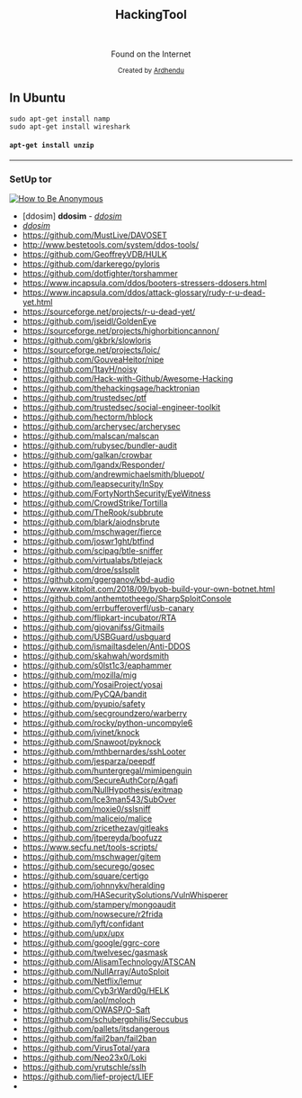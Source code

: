 <h2 align="center">HackingTool</h2>

<br>

<p align="center">
Found on the Internet 
</p>

<div align="center">
  <sub>Created by
    <a href="https://twitter.com/ardhendu101">Ardhendu</a>
    </div>


## In Ubuntu

```
sudo apt-get install namp
sudo apt-get install wireshark
```
#### <code>apt-get install unzip</code>
****
### SetUp tor
[![How to Be Anonymous](http://i3.ytimg.com/vi/r3K6ClMNPdk/maxresdefault.jpg)](https://www.youtube.com/watch?v=r3K6ClMNPdk)


* [ddosim] **ddosim** -  <a href="https://sourceforge.net/projects/ddosim/"> *ddosim* </a> <br>
* <a href="https://sourceforge.net/projects/ddosim/"> *ddosim* </a> <br>
* https://github.com/MustLive/DAVOSET <br>
* http://www.bestetools.com/system/ddos-tools/ <br>
* https://github.com/GeoffreyVDB/HULK <br>
* https://github.com/darkerego/pyloris <br>
* https://github.com/dotfighter/torshammer <br>
*  https://www.incapsula.com/ddos/booters-stressers-ddosers.html <br>
*  https://www.incapsula.com/ddos/attack-glossary/rudy-r-u-dead-yet.html
*  https://sourceforge.net/projects/r-u-dead-yet/ <br>
*  https://github.com/jseidl/GoldenEye <br>
*  https://sourceforge.net/projects/highorbitioncannon/ <br>
*  https://github.com/gkbrk/slowloris <br>
*  https://sourceforge.net/projects/loic/ <br>
*  https://github.com/GouveaHeitor/nipe <br>
*  https://github.com/1tayH/noisy <br>
*  https://github.com/Hack-with-Github/Awesome-Hacking <br>
*  https://github.com/thehackingsage/hacktronian <br>
*  https://github.com/trustedsec/ptf <br>
*  https://github.com/trustedsec/social-engineer-toolkit <br>
*  https://github.com/hectorm/hblock <br>
*  https://github.com/archerysec/archerysec <br>
*  https://github.com/malscan/malscan <br>
*  https://github.com/rubysec/bundler-audit <br>
*  https://github.com/galkan/crowbar <br>
*  https://github.com/lgandx/Responder/ <br>
*  https://github.com/andrewmichaelsmith/bluepot/ <br>
*  https://github.com/leapsecurity/InSpy <br>
*  https://github.com/FortyNorthSecurity/EyeWitness <br>
*  https://github.com/CrowdStrike/Tortilla <br>
*  https://github.com/TheRook/subbrute <br>
*  https://github.com/blark/aiodnsbrute <br>
*  https://github.com/mschwager/fierce <br>
*  https://github.com/joswr1ght/btfind <br>
*  https://github.com/scipag/btle-sniffer <br>
*  https://github.com/virtualabs/btlejack <br>
*  https://github.com/droe/sslsplit <br>
*  https://github.com/ggerganov/kbd-audio <br>
*  https://www.kitploit.com/2018/09/byob-build-your-own-botnet.html <br>
*  https://github.com/anthemtotheego/SharpSploitConsole <br>
*  https://github.com/errbufferoverfl/usb-canary <br>
*  https://github.com/flipkart-incubator/RTA <br>
*  https://github.com/giovanifss/Gitmails <br>
*  https://github.com/USBGuard/usbguard <br>
*  https://github.com/ismailtasdelen/Anti-DDOS <br>
*  https://github.com/skahwah/wordsmith <br>
*  https://github.com/s0lst1c3/eaphammer <br>
*  https://github.com/mozilla/mig <br>
*  https://github.com/YosaiProject/yosai <br>
*  https://github.com/PyCQA/bandit <br>
*  https://github.com/pyupio/safety <br>
*  https://github.com/secgroundzero/warberry <br>
*  https://github.com/rocky/python-uncompyle6 <br>
*  https://github.com/jvinet/knock <br>
*  https://github.com/Snawoot/pyknock <br>
*  https://github.com/mthbernardes/sshLooter <br>
*  https://github.com/jesparza/peepdf <br>
*  https://github.com/huntergregal/mimipenguin <br>
*  https://github.com/SecureAuthCorp/Agafi <br>
*  https://github.com/NullHypothesis/exitmap <br>
*  https://github.com/Ice3man543/SubOver <br>
*  https://github.com/moxie0/sslsniff <br>
*  https://github.com/maliceio/malice <br>
*  https://github.com/zricethezav/gitleaks <br>
*  https://github.com/jtpereyda/boofuzz <br>
*  https://www.secfu.net/tools-scripts/ <br>
*  https://github.com/mschwager/gitem <br>
*  https://github.com/securego/gosec <br>
*  https://github.com/square/certigo <br>
*  https://github.com/johnnykv/heralding <br>
*  https://github.com/HASecuritySolutions/VulnWhisperer <br>
*  https://github.com/stampery/mongoaudit <br>
*  https://github.com/nowsecure/r2frida <br>
*  https://github.com/lyft/confidant <br>
*  https://github.com/upx/upx <br>
*  https://github.com/google/ggrc-core <br>
*  https://github.com/twelvesec/gasmask <br>
*  https://github.com/AlisamTechnology/ATSCAN <br>
*  https://github.com/NullArray/AutoSploit <br>
*  https://github.com/Netflix/lemur <br>
*  https://github.com/Cyb3rWard0g/HELK <br>
*  https://github.com/aol/moloch <br>
*  https://github.com/OWASP/O-Saft <br>
*  https://github.com/schubergphilis/Seccubus <br>
*  https://github.com/pallets/itsdangerous <br>
*  https://github.com/fail2ban/fail2ban <br>
*  https://github.com/VirusTotal/yara <br>
*  https://github.com/Neo23x0/Loki <br>
*  https://github.com/yrutschle/sslh <br>
*  https://github.com/lief-project/LIEF <br> 
*  

